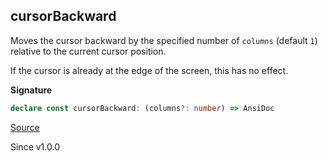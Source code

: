 ## cursorBackward

Moves the cursor backward by the specified number of `columns` (default `1`)
relative to the current cursor position.

If the cursor is already at the edge of the screen, this has no effect.

**Signature**

```ts
declare const cursorBackward: (columns?: number) => AnsiDoc
```

[Source](https://github.com/Effect-TS/effect/tree/main/packages/printer-ansi/src/AnsiDoc.ts#L135)

Since v1.0.0